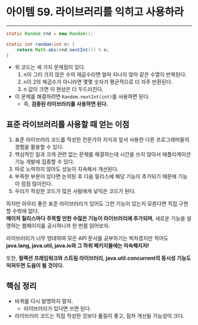 # 아이템 59. 라이브러리를 익히고 사용하라

---

```java
static Random rnd = new Random();

static int random(int n) {
    return Math.abs(rnd.nextInt()) % n;
}
```

- 위 코드는 세 가지 문제점이 있다.
  1. n이 그리 크지 않은 수의 제곱수라면 얼마 지나지 않아 같은 수열이 반복된다.
  2. n이 2의 제곱수가 아니라면 몇몇 숫자가 평균적으로 더 자주 반환된다.
  3. n 값이 크면 이 현상은 더 두드러진다.
- 이 문제를 해결하려면 `Random.nextInt(int)`를 사용하면 된다.
  - 즉, **검증된 라이브러리를 사용하면 된다.**

## 표준 라이브러리를 사용할 때 얻는 이점

1. 표준 라이브러리 코드를 작성한 전문가의 지식과 앞서 사용한 다른 프로그래머들의 경험을 활용할 수 있다.
2. 핵심적인 일과 크게 관련 없는 문제를 해결하는데 시간을 쓰지 않아서 애플리케이션 기능 개발에 집중할 수 있다.
3. 따로 노력하지 않아도 성능이 지속해서 개선된다.
4. 부족한 부분이 있다면 논의된 후 다음 릴리스에 해당 기능이 추가되기 때문에 기능이 점점 많아진다.
5. 우리가 작성한 코드가 많은 사람에게 낯익은 코드가 된다.

하지만 아무리 좋은 표준 라이브러리가 있어도 그런 기능이 있는지 모른다면 직접 구현할 수밖에 없다.  
**메이저 릴리스마다 주목할 만한 수많은 기능이 라이브러리에 추가되며**, 새로운 기능을 설명하는 웹페이지를 공시하니까 한 번쯤 읽어보자.

라이브러리가 너무 방대하여 모든 API 문서를 공부하기는 벅차겠지만 적어도 **java.lang, java.util, java.io와 그 하위 패키지들에는 익숙해지자!**  

또한, **컬렉션 프레임워크와 스트림 라이브러리, java.util.concurrent의 동시성 기능도 익혀두면 도움이 될 것이다.**

## 핵심 정리

- 바퀴를 다시 발명하지 말자.
  - 라이브러리가 있다면 쓰면 된다.
- 라이브러리 코드는 직접 작성한 것보다 품질이 좋고, 점차 개선될 가능성이 크다.
